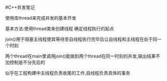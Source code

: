#C++并发笔记

使用库thread来完成并发的基本开发

基本方法:使用thread类来创建线程 确定线程执行的起点

join()用于阻塞主线程使其等待至自线程执行完毕后让自线程和主线程在处于同一个时刻

两个thread在main里调用join()能做到两个thread在同一时刻的并发,输出结果不加控制是不分先后的

似乎在工程构建中主线程负责收尾的工作,自线程负责具体的事务
